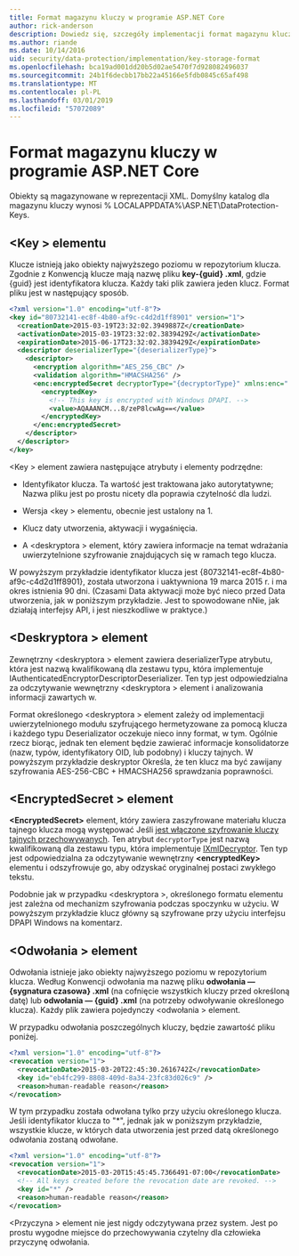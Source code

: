 ```yaml
---
title: Format magazynu kluczy w programie ASP.NET Core
author: rick-anderson
description: Dowiedz się, szczegóły implementacji format magazynu kluczy ochrony danych programu ASP.NET Core.
ms.author: riande
ms.date: 10/14/2016
uid: security/data-protection/implementation/key-storage-format
ms.openlocfilehash: bca19ad001dd20b5d02ae5470f7d928082496037
ms.sourcegitcommit: 24b1f6decbb17bb22a45166e5fdb0845c65af498
ms.translationtype: MT
ms.contentlocale: pl-PL
ms.lasthandoff: 03/01/2019
ms.locfileid: "57072089"
---
```

# <a name="key-storage-format-in-aspnet-core"></a>Format magazynu kluczy w programie ASP.NET Core

<a name="data-protection-implementation-key-storage-format"></a>

Obiekty są magazynowane w reprezentacji XML. Domyślny katalog dla magazynu kluczy wynosi % LOCALAPPDATA%\ASP.NET\DataProtection-Keys\.

## <a name="the-key-element"></a>\<Key > elementu

Klucze istnieją jako obiekty najwyższego poziomu w repozytorium klucza. Zgodnie z Konwencją klucze mają nazwę pliku **key-{guid} .xml**, gdzie {guid} jest identyfikatora klucza. Każdy taki plik zawiera jeden klucz. Format pliku jest w następujący sposób.

```xml
<?xml version="1.0" encoding="utf-8"?>
<key id="80732141-ec8f-4b80-af9c-c4d2d1ff8901" version="1">
  <creationDate>2015-03-19T23:32:02.3949887Z</creationDate>
  <activationDate>2015-03-19T23:32:02.3839429Z</activationDate>
  <expirationDate>2015-06-17T23:32:02.3839429Z</expirationDate>
  <descriptor deserializerType="{deserializerType}">
    <descriptor>
      <encryption algorithm="AES_256_CBC" />
      <validation algorithm="HMACSHA256" />
      <enc:encryptedSecret decryptorType="{decryptorType}" xmlns:enc="...">
        <encryptedKey>
          <!-- This key is encrypted with Windows DPAPI. -->
          <value>AQAAANCM...8/zeP8lcwAg==</value>
        </encryptedKey>
      </enc:encryptedSecret>
    </descriptor>
  </descriptor>
</key>
```

\<Key > element zawiera następujące atrybuty i elementy podrzędne:

* Identyfikator klucza. Ta wartość jest traktowana jako autorytatywne; Nazwa pliku jest po prostu nicety dla poprawia czytelność dla ludzi.

* Wersja \<key > elementu, obecnie jest ustalony na 1.

* Klucz daty utworzenia, aktywacji i wygaśnięcia.

* A \<deskryptora > element, który zawiera informacje na temat wdrażania uwierzytelnione szyfrowanie znajdujących się w ramach tego klucza.

W powyższym przykładzie identyfikator klucza jest {80732141-ec8f-4b80-af9c-c4d2d1ff8901}, została utworzona i uaktywniona 19 marca 2015 r. i ma okres istnienia 90 dni. (Czasami Data aktywacji może być nieco przed Data utworzenia, jak w poniższym przykładzie. Jest to spowodowane nNie, jak działają interfejsy API, i jest nieszkodliwe w praktyce.)

## <a name="the-descriptor-element"></a>\<Deskryptora > element

Zewnętrzny \<deskryptora > element zawiera deserializerType atrybutu, która jest nazwą kwalifikowaną dla zestawu typu, która implementuje IAuthenticatedEncryptorDescriptorDeserializer. Ten typ jest odpowiedzialna za odczytywanie wewnętrzny \<deskryptora > element i analizowania informacji zawartych w.

Format określonego \<deskryptora > element zależy od implementacji uwierzytelnionego modułu szyfrującego hermetyzowane za pomocą klucza i każdego typu Deserializator oczekuje nieco inny format, w tym. Ogólnie rzecz biorąc, jednak ten element będzie zawierać informacje konsolidatorze (nazw, typów, identyfikatory OID, lub podobny) i kluczy tajnych. W powyższym przykładzie deskryptor Określa, że ten klucz ma być zawijany szyfrowania AES-256-CBC + HMACSHA256 sprawdzania poprawności.

## <a name="the-encryptedsecret-element"></a>\<EncryptedSecret > element

**&lt;EncryptedSecret&gt;** element, który zawiera zaszyfrowane materiału klucza tajnego klucza mogą występować Jeśli [jest włączone szyfrowanie kluczy tajnych przechowywanych](xref:security/data-protection/implementation/key-encryption-at-rest). Ten atrybut `decryptorType` jest nazwą kwalifikowaną dla zestawu typu, która implementuje [IXmlDecryptor](/dotnet/api/microsoft.aspnetcore.dataprotection.xmlencryption.ixmldecryptor). Ten typ jest odpowiedzialna za odczytywanie wewnętrzny **&lt;encryptedKey&gt;** elementu i odszyfrowuje go, aby odzyskać oryginalnej postaci zwykłego tekstu.

Podobnie jak w przypadku \<deskryptora >, określonego formatu <encryptedSecret> elementu jest zależna od mechanizm szyfrowania podczas spoczynku w użyciu. W powyższym przykładzie klucz główny są szyfrowane przy użyciu interfejsu DPAPI Windows na komentarz.

## <a name="the-revocation-element"></a>\<Odwołania > element

Odwołania istnieje jako obiekty najwyższego poziomu w repozytorium klucza. Według Konwencji odwołania ma nazwę pliku **odwołania — {sygnatura czasowa} .xml** (na cofnięcie wszystkich kluczy przed określoną datę) lub **odwołania — {guid} .xml** (na potrzeby odwoływanie określonego klucza). Każdy plik zawiera pojedynczy \<odwołania > element.

W przypadku odwołania poszczególnych kluczy, będzie zawartość pliku poniżej.

```xml
<?xml version="1.0" encoding="utf-8"?>
<revocation version="1">
  <revocationDate>2015-03-20T22:45:30.2616742Z</revocationDate>
  <key id="eb4fc299-8808-409d-8a34-23fc83d026c9" />
  <reason>human-readable reason</reason>
</revocation>
```

W tym przypadku została odwołana tylko przy użyciu określonego klucza. Jeśli identyfikator klucza to "*", jednak jak w poniższym przykładzie, wszystkie klucze, w których data utworzenia jest przed datą określonego odwołania zostaną odwołane.

```xml
<?xml version="1.0" encoding="utf-8"?>
<revocation version="1">
  <revocationDate>2015-03-20T15:45:45.7366491-07:00</revocationDate>
  <!-- All keys created before the revocation date are revoked. -->
  <key id="*" />
  <reason>human-readable reason</reason>
</revocation>
```

\<Przyczyna > element nie jest nigdy odczytywana przez system. Jest po prostu wygodne miejsce do przechowywania czytelny dla człowieka przyczynę odwołania.
